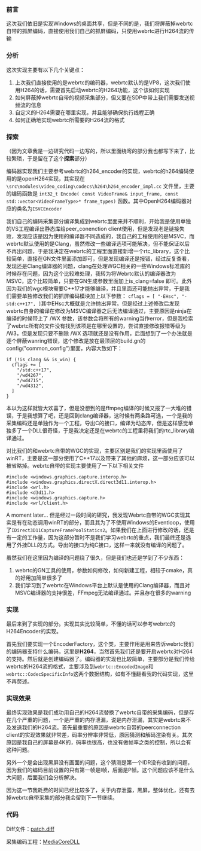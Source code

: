 ### 前言

这次我们依旧是实现Windows的桌面共享，但是不同的是，我们将屏蔽掉webrtc自带的抓屏编码，直接使用我们自己的抓屏编码，只使用webrtc进行H264流的传输

### 分析

这次实现主要有以下几个关键点：
1. 上次我们直接使用的是webrtc的编码器，webrtc默认的是VP8，这次我们使用H264的话，需要首先启动webrtc的H264功能，这个该如何实现
2. 如何屏蔽掉webrtc自带的视频采集部分，但又要在SDP中带上我们需要发送视频流的信息
3. 自定义的H264需要在哪里实现，并且能够确保执行线程正确
4. 如何正确地实现webrtc所需要的H264流的格式

### 探索
（因为文章我是一边研究代码一边写的，所以里面绕弯的部分我也都写下来了，比较繁琐，于是留在了这个**探索**部分）

编码器实现我们主要参考webrtc的h264_encoder的实现，webrtc的h264编码使用的是openH264实现，其实现在 `\src\modules\video_coding\codecs\h264\h264_encoder_impl.cc` 文件里，主要的编码函数是 `int32_t Encode( const VideoFrame& input_frame, const std::vector<VideoFrameType>* frame_types)` 函数。其中OpenH264编码器对应的类名为`ISVCEncoder`

  我们自己的编码采集部分编译集成到webrtc里面来并不顺利，开始我是使用单独的VS工程编译出静态库给peer_conenction client使用，但是发现老是链接失败，发现应该是因为使用的编译器不同造成的，我自己的工程使用的是MSVC，而webrtc默认使用的是Clang，虽然修改一些编译选项可能解决，但不能保证以后不再出问题，于是我决定在webrtc的工程里面直接新增一个rtc_library，这个比较简单，直接在GN文件里面添加即可，但是发现编译还是报错，经过反复查看，发现还是Clang编译器的问题，clang在处理WGC相关的一些Windows标准库的时候存在问题，因为这个比较难处理，我转为将Webrtc默认的编译器改为MSVC，这个比较简单，只要在GN生成参数里面加上is_clang=false 即可。此外因为我们的wgc模块需要C++17才能够编译，并且里面还可能抛出异常，于是我们需要单独修改我们的抓屏编码模块加上以下参数：
  ` cflags = [ "-EHsc", "-std:c++17", ] `其中EHsc大概就是允许抛出异常。但是经过上述修改后发现webrtc自身的编译在修改为MSVC编译器之后无法编译通过，主要原因是ninja在编译的时候带上了 /WX 参数，该参数会将所有的warning当作error，但是我检索了webrtc所有的文件没有找到该项是在哪里设置的，尝试直接修改报错等级为 /W3，但是发现只要不删除 /WX 选项就还是没有作用，后面想到了一个办法就是逐个屏蔽wanring错误，这个修改是放在最顶层的build.gn的config("common_config")里面，内容大致如下：
```
if (!is_clang && is_win) {
  cflags += [
    "/std:c++17",
    "/wd4267",
    "/wd4715",
    "/wd4312",
  ]
}
```
  本以为这样就皆大欢喜了，但是没想到的是ffmpeg编译的时候又报了一大堆的错误，于是我想算了吧，还是回到clang编译器，这时候有两条路可选，一个是我的采集编码还是单独作为一个工程，导出C的接口，编译为动态库，但是这样感觉单独多了一个DLL很奇怪，于是我决定还是在webrtc的工程里将我们的rtc_library编译通过。
  
  对比我们的和webrtc自带的WGC的实现，主要区别是我们的实现里面使用了winRT，主要是这一部分使用了C++17以及带来了其他的麻烦，这一部分应该可以被省略掉。webrtc自带的实现主要使用了一下以下相关文件
  ```
#include <windows.graphics.capture.interop.h>
#include <windows.graphics.directX.direct3d11.interop.h>
#include <wrl.h>
#include <d3d11.h>
#include <windows.graphics.capture.h>
#include <wrl/client.h>
  ```
A moment later... 但是经过一段时间的研究，我发现Webrtc自带的WGC实现其实是有在动态调用winRT的部分，而且其为了不使用Windows的Eventloop，使用了`IDirect3D11CaptureFramePoolStatics2`。如果我们在上面进行修改的话，还是有一定的工作量，因为这部分暂时不是我们学习webrtc的重点，我们最终还是选用了外挂DLL的方式。导出的接口为纯C接口，这样一来就没有编译的问题了。
  
  虽然我们在这里因为编译的问题绕了很久，但是我们也还是学到了不少东西：
  1. webrtc的GN工具的使用，参数如何修改，如何新建工程，相较于cmake，真的好用加简单很多了
  2. 我们学习到了webrtc在Windows平台上默认是使用的Clang编译器，而且对MSVC编译器的支持很差，FFmpeg无法编译通过。并且存在很多的warning
  
### 实现
  
最后来到了实现的部分。实现其实比较简单，不懂的话可以参考webrtc的H264Encoder的实现。
  
  首先我们要实现一个EncoderFactory，这个类，主要作用是用来告诉webrtc我们的编码器支持什么编码，这里是**H264**，当然首先我们还是要开启webrtc对H264的支持。然后就是创建编码器了。编码器的实现也比较简单，主要部分是我们传给webrtc的H264流的格式，主要涉及到`webrtc::EncodedImage`和`webrtc::CodecSpecificInfo`这两个数据结构，如有不懂翻看我的代码实现，这里不再赘述。
  
 ### 实现效果
  
  最终实现效果是我们成功用自己的H264流替换了webrtc自带的采集编码，但是存在几个严重的问题，一个是严重的内存泄漏，说是内存泄漏，其实是webrtc来不及发送我们的H264流。首先最重要的原因是webrtc自带的peerconnection client的实现效果就非常差，码率分辨率非常低，原因猜测和解码渲染有关。其次原因是我自己的屏幕是4K的，码率也很高，也没有做帧率之类的控制，所以会有这种问题。
  
  另外一个是会出现黑屏没有画面的问题，这个猜测是第一个IDR没有收到的问题，因为我们的编码目前设置的只有第一帧是I帧，后面是P帧。这个问题应该不是什么大问题，后面我们会分析解决。
  
  因为这一节我耗费的时间已经比较多了，关于内存泄露，黑屏，整体优化，还有去掉webrtc自带采集的部分我会留到下一节继续。
  
 ### 代码
  
 Diff文件：[patch.diff](https://github.com/superlomo/LearningWebrtc.github.io/blob/gh-pages/2.%20%E8%87%AA%E5%AE%9A%E4%B9%89H264%E8%A7%86%E9%A2%91%E6%B5%81%E6%A1%8C%E9%9D%A2%E5%85%B1%E4%BA%AB/patch.diff)
  
采集编码工程：[MediaCoreDLL](https://github.com/superlomo/MediaCore)
